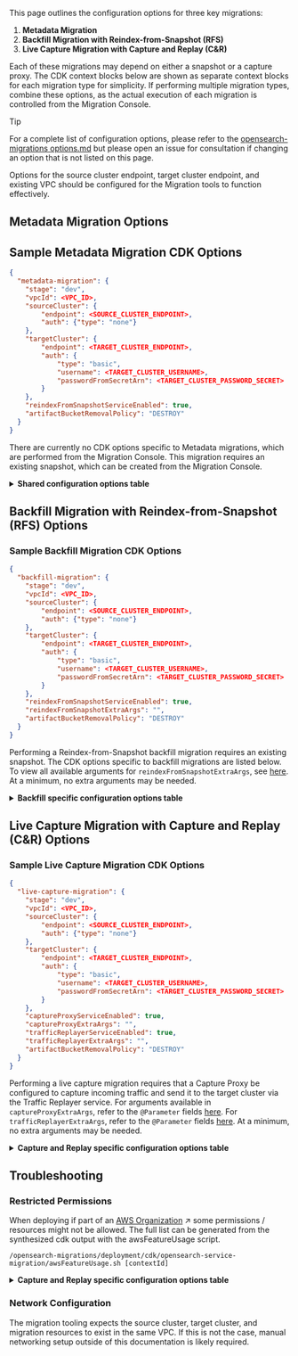 <!-- Document: Topic -->
This page outlines the configuration options for three key migrations:
1. **Metadata Migration**
2. **Backfill Migration with Reindex-from-Snapshot (RFS)**
3. **Live Capture Migration with Capture and Replay (C&R)**

Each of these migrations may depend on either a snapshot or a capture proxy. The CDK context blocks below are shown as separate context blocks for each migration type for simplicity. If performing multiple migration types, combine these options, as the actual execution of each migration is controlled from the Migration Console.

> [!TIP]
For a complete list of configuration options, please refer to the [opensearch-migrations options.md](https://github.com/opensearch-project/opensearch-migrations/blob/main/deployment/cdk/opensearch-service-migration/options.md) but please open an issue for consultation if changing an option that is not listed on this page.

Options for the source cluster endpoint, target cluster endpoint, and existing VPC should be configured for the Migration tools to function effectively.


## Metadata Migration Options

## Sample Metadata Migration CDK Options

```json
{
  "metadata-migration": {
    "stage": "dev",
    "vpcId": <VPC_ID>,
    "sourceCluster": {
        "endpoint": <SOURCE_CLUSTER_ENDPOINT>,
        "auth": {"type": "none"}
    },
    "targetCluster": {
        "endpoint": <TARGET_CLUSTER_ENDPOINT>,
        "auth": {
            "type": "basic",
            "username": <TARGET_CLUSTER_USERNAME>,
            "passwordFromSecretArn": <TARGET_CLUSTER_PASSWORD_SECRET>
        }
    },
    "reindexFromSnapshotServiceEnabled": true,
    "artifactBucketRemovalPolicy": "DESTROY"
  }
}
```

There are currently no CDK options specific to Metadata migrations, which are performed from the Migration Console. This migration requires an existing snapshot, which can be created from the Migration Console.

<details>
<summary><b>Shared configuration options table</b>
</summary>

| Name                  | Example                                                                                             | Description                                                                                                                                                                 |
|-----------------------|-----------------------------------------------------------------------------------------------------|-----------------------------------------------------------------------------------------------------------------------------------------------------------------------------|
| `sourceClusterEndpoint` | `"https://source-cluster.elb.us-east-1.endpoint.com"`                                               | The endpoint for the source cluster.                                                                                                                                        |
| `targetClusterEndpoint` | `"https://vpc-demo-opensearch-cluster-cv6hggdb66ybpk4kxssqt6zdhu.us-west-2.es.amazonaws.com:443"`   | The endpoint for the target cluster. Required if using an existing target cluster for the migration instead of creating a new one.                                           |
| `vpcId`               | `"vpc-123456789abcdefgh"`                                                                           | The ID of the existing VPC where the migration resources will be placed. The VPC must have at least two private subnets that span two availability zones.                    |

</details>

## Backfill Migration with Reindex-from-Snapshot (RFS) Options

### Sample Backfill Migration CDK Options

```json
{
  "backfill-migration": {
    "stage": "dev",
    "vpcId": <VPC_ID>,
    "sourceCluster": {
        "endpoint": <SOURCE_CLUSTER_ENDPOINT>,
        "auth": {"type": "none"}
    },
    "targetCluster": {
        "endpoint": <TARGET_CLUSTER_ENDPOINT>,
        "auth": {
            "type": "basic",
            "username": <TARGET_CLUSTER_USERNAME>,
            "passwordFromSecretArn": <TARGET_CLUSTER_PASSWORD_SECRET>
        }
    },
    "reindexFromSnapshotServiceEnabled": true,
    "reindexFromSnapshotExtraArgs": "",
    "artifactBucketRemovalPolicy": "DESTROY"
  }
}
```

Performing a Reindex-from-Snapshot backfill migration requires an existing snapshot. The CDK options specific to backfill migrations are listed below. To view all available arguments for `reindexFromSnapshotExtraArgs`, see [here](https://github.com/opensearch-project/opensearch-migrations/blob/main/DocumentsFromSnapshotMigration/README.md#arguments). At a minimum, no extra arguments may be needed.

<details>
<summary><b>Backfill specific configuration options table</b>
</summary>

| Name                            | Example                                                               | Description                                                                                                                                                                                                 |
|---------------------------------|-----------------------------------------------------------------------|-------------------------------------------------------------------------------------------------------------------------------------------------------------------------------------------------------------|
| `reindexFromSnapshotServiceEnabled` | `true`                                                                | Enables deploying and configuring the RFS ECS service.                                                                                                                                                      |
| `reindexFromSnapshotExtraArgs`      | `"--target-aws-region us-east-1 --target-aws-service-signing-name es"` | Extra arguments for the Document Migration command, with space separation. See the [RFS Extra Arguments](https://github.com/opensearch-project/opensearch-migrations/blob/main/DocumentsFromSnapshotMigration/README.md#arguments) for more details. You can pass `--no-insecure` to remove the `--insecure` flag. |

</details>

## Live Capture Migration with Capture and Replay (C&R) Options

### Sample Live Capture Migration CDK Options

```json
{
  "live-capture-migration": {
    "stage": "dev",
    "vpcId": <VPC_ID>,
    "sourceCluster": {
        "endpoint": <SOURCE_CLUSTER_ENDPOINT>,
        "auth": {"type": "none"}
    },
    "targetCluster": {
        "endpoint": <TARGET_CLUSTER_ENDPOINT>,
        "auth": {
            "type": "basic",
            "username": <TARGET_CLUSTER_USERNAME>,
            "passwordFromSecretArn": <TARGET_CLUSTER_PASSWORD_SECRET>
        }
    },
    "captureProxyServiceEnabled": true,
    "captureProxyExtraArgs": "",
    "trafficReplayerServiceEnabled": true,
    "trafficReplayerExtraArgs": "",
    "artifactBucketRemovalPolicy": "DESTROY"
  }
}
```

Performing a live capture migration requires that a Capture Proxy be configured to capture incoming traffic and send it to the target cluster via the Traffic Replayer service. For arguments available in `captureProxyExtraArgs`, refer to the `@Parameter` fields [here](https://github.com/opensearch-project/opensearch-migrations/blob/main/TrafficCapture/trafficCaptureProxyServer/src/main/java/org/opensearch/migrations/trafficcapture/proxyserver/CaptureProxy.java). For `trafficReplayerExtraArgs`, refer to the `@Parameter` fields [here](https://github.com/opensearch-project/opensearch-migrations/blob/main/TrafficCapture/trafficReplayer/src/main/java/org/opensearch/migrations/replay/TrafficReplayer.java). At a minimum, no extra arguments may be needed.

<details>
<summary><b>Capture and Replay specific configuration options table</b>
</summary>

| Name                           | Example                                                                                | Description                                                                                                                                                                                                                                                                             |
|--------------------------------|----------------------------------------------------------------------------------------|-----------------------------------------------------------------------------------------------------------------------------------------------------------------------------------------------------------------------------------------------------------------------------------------|
| `captureProxyServiceEnabled`    | `true`                                                                                 | Enables the Capture Proxy service deployment via a new CloudFormation stack.                                                                                                                                                                     |
| `captureProxyExtraArgs`         | `"--suppressCaptureForHeaderMatch user-agent .*elastic-java/7.17.0.*"`                 | Extra arguments for the Capture Proxy command, including options specified by the [Capture Proxy](https://github.com/opensearch-project/opensearch-migrations/blob/main/TrafficCapture/trafficCaptureProxyServer/src/main/java/org/opensearch/migrations/trafficcapture/proxyserver/CaptureProxy.java).                         |
| `trafficReplayerServiceEnabled` | `true`                                                                                 | Enables the Traffic Replayer service deployment via a new CloudFormation stack.                                                                                                                                                                   |
| `trafficReplayerExtraArgs`      | `"--sigv4-auth-header-service-region es,us-east-1 --speedup-factor 5"`                 | Extra arguments for the Traffic Replayer command, including options for auth headers and other parameters specified by the [Traffic Replayer](https://github.com/opensearch-project/opensearch-migrations/blob/main/TrafficCapture/trafficReplayer/src/main/java/org/opensearch/migrations/replay/TrafficReplayer.java). |

</details>

## Troubleshooting

### Restricted Permissions
When deploying if part of an [AWS Organization](https://docs.aws.amazon.com/organizations/latest/userguide/orgs_introduction.html) ↗ some permissions / resources might not be allowed.  The full list can be generated from the synthesized cdk output with the awsFeatureUsage script.

```
/opensearch-migrations/deployment/cdk/opensearch-service-migration/awsFeatureUsage.sh [contextId]
```

<details>
<summary><b>Capture and Replay specific configuration options table</b>
</summary>

```shell
$ /opensearch-migrations/deployment/cdk/opensearch-service-migration/awsFeatureUsage.sh default
Synthesizing all stacks...
Synthesizing stack: networkStack-default
Synthesizing stack: migrationInfraStack
Synthesizing stack: reindexFromSnapshotStack
Synthesizing stack: migration-console
Finding resource usage from synthesized stacks...
-----------------------------------
IAM Policy Actions:
cloudwatch:GetMetricData
...
-----------------------------------
Resources Types:
AWS::CDK::Metadata
...
```
</details>


### Network Configuration
The migration tooling expects the source cluster, target cluster, and migration resources to exist in the same VPC. If this is not the case, manual networking setup outside of this documentation is likely required.
